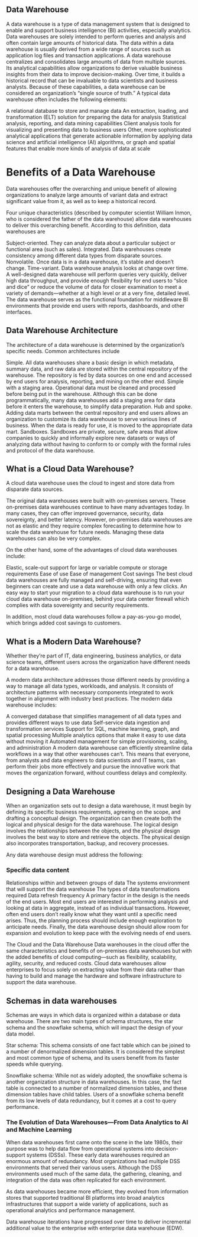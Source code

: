 ## Data Warehouse 
A data warehouse is a type of data management system that is designed to enable and support business intelligence (BI) activities, especially analytics. Data warehouses are solely intended to perform queries and analysis and often contain large amounts of historical data. The data within a data warehouse is usually derived from a wide range of sources such as application log files and transaction applications.
A data warehouse centralizes and consolidates large amounts of data from multiple sources. Its analytical capabilities allow organizations to derive valuable business insights from their data to improve decision-making. Over time, it builds a historical record that can be invaluable to data scientists and business analysts. Because of these capabilities, a data warehouse can be considered an organization’s “single source of truth.”
A typical data warehouse often includes the following elements:

A relational database to store and manage data
An extraction, loading, and transformation (ELT) solution for preparing the data for analysis
Statistical analysis, reporting, and data mining capabilities
Client analysis tools for visualizing and presenting data to business users
Other, more sophisticated analytical applications that generate actionable information by applying data science and artificial intelligence (AI) algorithms, or graph and spatial features that enable more kinds of analysis of data at scale
# Benefits of a Data Warehouse
Data warehouses offer the overarching and unique benefit of allowing organizations to analyze large amounts of variant data and extract significant value from it, as well as to keep a historical record.

Four unique characteristics (described by computer scientist William Inmon, who is considered the father of the data warehouse) allow data warehouses to deliver this overarching benefit. According to this definition, data warehouses are

Subject-oriented. They can analyze data about a particular subject or functional area (such as sales).
Integrated. Data warehouses create consistency among different data types from disparate sources.
Nonvolatile. Once data is in a data warehouse, it’s stable and doesn’t change.
Time-variant. Data warehouse analysis looks at change over time.
A well-designed data warehouse will perform queries very quickly, deliver high data throughput, and provide enough flexibility for end users to “slice and dice” or reduce the volume of data for closer examination to meet a variety of demands—whether at a high level or at a very fine, detailed level. The data warehouse serves as the functional foundation for middleware BI environments that provide end users with reports, dashboards, and other interfaces.

## Data Warehouse Architecture
The architecture of a data warehouse is determined by the organization’s specific needs. Common architectures include

Simple. All data warehouses share a basic design in which metadata, summary data, and raw data are stored within the central repository of the warehouse. The repository is fed by data sources on one end and accessed by end users for analysis, reporting, and mining on the other end.
Simple with a staging area. Operational data must be cleaned and processed before being put in the warehouse. Although this can be done programmatically, many data warehouses add a staging area for data before it enters the warehouse, to simplify data preparation.
Hub and spoke. Adding data marts between the central repository and end users allows an organization to customize its data warehouse to serve various lines of business. When the data is ready for use, it is moved to the appropriate data mart.
Sandboxes. Sandboxes are private, secure, safe areas that allow companies to quickly and informally explore new datasets or ways of analyzing data without having to conform to or comply with the formal rules and protocol of the data warehouse.
## What is a Cloud Data Warehouse?
A cloud data warehouse uses the cloud to ingest and store data from disparate data sources.

The original data warehouses were built with on-premises servers. These on-premises data warehouses continue to have many advantages today. In many cases, they can offer improved governance, security, data sovereignty, and better latency. However, on-premises data warehouses are not as elastic and they require complex forecasting to determine how to scale the data warehouse for future needs. Managing these data warehouses can also be very complex.

On the other hand, some of the advantages of cloud data warehouses include:

Elastic, scale-out support for large or variable compute or storage requirements
Ease of use
Ease of management
Cost savings
The best cloud data warehouses are fully managed and self-driving, ensuring that even beginners can create and use a data warehouse with only a few clicks. An easy way to start your migration to a cloud data warehouse is to run your cloud data warehouse on-premises, behind your data center firewall which complies with data sovereignty and security requirements.

In addition, most cloud data warehouses follow a pay-as-you-go model, which brings added cost savings to customers.

## What is a Modern Data Warehouse?
Whether they’re part of IT, data engineering, business analytics, or data science teams, different users across the organization have different needs for a data warehouse.

A modern data architecture addresses those different needs by providing a way to manage all data types, workloads, and analysis. It consists of architecture patterns with necessary components integrated to work together in alignment with industry best practices. The modern data warehouse includes:

A converged database that simplifies management of all data types and provides different ways to use data
Self-service data ingestion and transformation services
Support for SQL, machine learning, graph, and spatial processing
Multiple analytics options that make it easy to use data without moving it
Automated management for simple provisioning, scaling, and administration
A modern data warehouse can efficiently streamline data workflows in a way that other warehouses can’t. This means that everyone, from analysts and data engineers to data scientists and IT teams, can perform their jobs more effectively and pursue the innovative work that moves the organization forward, without countless delays and complexity.

## Designing a Data Warehouse
When an organization sets out to design a data warehouse, it must begin by defining its specific business requirements, agreeing on the scope, and drafting a conceptual design. The organization can then create both the logical and physical design for the data warehouse. The logical design involves the relationships between the objects, and the physical design involves the best way to store and retrieve the objects. The physical design also incorporates transportation, backup, and recovery processes.

Any data warehouse design must address the following:

### Specific data content
Relationships within and between groups of data
The systems environment that will support the data warehouse
The types of data transformations required
Data refresh frequency
A primary factor in the design is the needs of the end users. Most end users are interested in performing analysis and looking at data in aggregate, instead of as individual transactions. However, often end users don’t really know what they want until a specific need arises. Thus, the planning process should include enough exploration to anticipate needs. Finally, the data warehouse design should allow room for expansion and evolution to keep pace with the evolving needs of end users.

The Cloud and the Data Warehouse
Data warehouses in the cloud offer the same characteristics and benefits of on-premises data warehouses but with the added benefits of cloud computing―such as flexibility, scalability, agility, security, and reduced costs. Cloud data warehouses allow enterprises to focus solely on extracting value from their data rather than having to build and manage the hardware and software infrastructure to support the data warehouse.
## Schemas in data warehouses
Schemas are ways in which data is organized within a database or data warehouse. There are two main types of schema structures, the star schema and the snowflake schema, which will impact the design of your data model.

Star schema: This schema consists of one fact table which can be joined to a number of denormalized dimension tables. It is considered the simplest and most common type of schema, and its users benefit from its faster speeds while querying.

Snowflake schema: While not as widely adopted, the snowflake schema is another organization structure in data warehouses. In this case, the fact table is connected to a number of normalized dimension tables, and these dimension tables have child tables. Users of a snowflake schema benefit from its low levels of data redundancy, but it comes at a cost to query performance. 
### The Evolution of Data Warehouses—From Data Analytics to AI and Machine Learning
When data warehouses first came onto the scene in the late 1980s, their purpose was to help data flow from operational systems into decision-support systems (DSSs). These early data warehouses required an enormous amount of redundancy. Most organizations had multiple DSS environments that served their various users. Although the DSS environments used much of the same data, the gathering, cleaning, and integration of the data was often replicated for each environment.

As data warehouses became more efficient, they evolved from information stores that supported traditional BI platforms into broad analytics infrastructures that support a wide variety of applications, such as operational analytics and performance management.

Data warehouse iterations have progressed over time to deliver incremental additional value to the enterprise with enterprise data warehouse (EDW).




